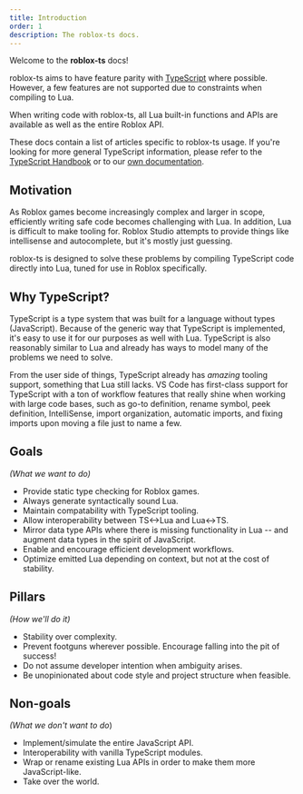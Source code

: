 ```yaml
---
title: Introduction
order: 1
description: The roblox-ts docs.
---
```

Welcome to the **roblox-ts** docs!

roblox-ts aims to have feature parity with [TypeScript](http://www.typescriptlang.org/) where possible. However, a few features are not supported due to constraints when compiling to Lua.

When writing code with roblox-ts, all Lua built-in functions and APIs are available as well as the entire Roblox API.

These docs contain a list of articles specific to roblox-ts usage. If you're looking for more general TypeScript information, please refer to the [TypeScript Handbook](https://www.typescriptlang.org/docs/handbook/basic-types.html) or to our [own documentation](/types/modules/_es_d_.html).

## Motivation
As Roblox games become increasingly complex and larger in scope, efficiently writing safe code becomes challenging with Lua. In addition, Lua is difficult to make tooling for. Roblox Studio attempts to provide things like intellisense and autocomplete, but it's mostly just guessing.

roblox-ts is designed to solve these problems by compiling TypeScript code directly into Lua, tuned for use in Roblox specifically.

## Why TypeScript?
TypeScript is a type system that was built for a language without types (JavaScript). Because of the generic way that TypeScript is implemented, it's easy to use it for our purposes as well with Lua. TypeScript is also reasonably similar to Lua and already has ways to model many of the problems we need to solve.

From the user side of things, TypeScript already has *amazing* tooling support, something that Lua still lacks. VS Code has first-class support for TypeScript with a ton of workflow features that really shine when working with large code bases, such as go-to definition, rename symbol, peek definition, IntelliSense, import organization, automatic imports, and fixing imports upon moving a file just to name a few.

## Goals
*(What we want to do)*
- Provide static type checking for Roblox games.
- Always generate syntactically sound Lua.
- Maintain compatability with TypeScript tooling.
- Allow interoperability between TS<->Lua and Lua<->TS.
- Mirror data type APIs where there is missing functionality in Lua -- and augment data types in the spirit of JavaScript.
- Enable and encourage efficient development workflows.
- Optimize emitted Lua depending on context, but not at the cost of stability.

## Pillars
*(How we'll do it)*
- Stability over complexity.
- Prevent footguns wherever possible. Encourage falling into the pit of success!
- Do not assume developer intention when ambiguity arises.
- Be unopinionated about code style and project structure when feasible.

## Non-goals
*(What we don't want to do*)
- Implement/simulate the entire JavaScript API.
- Interoperability with vanilla TypeScript modules.
- Wrap or rename existing Lua APIs in order to make them more JavaScript-like.
- Take over the world.
